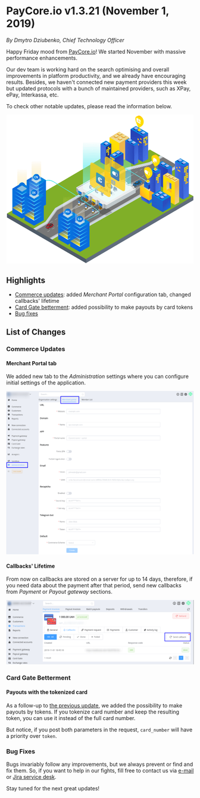 # **PayCore.io v1.3.21 (November 1, 2019)**

*By Dmytro Dziubenko, Chief Technology Officer*

Happy Friday mood from [PayCore.io](http://paycore.io/)! We started November with massive performance enhancements.

Our dev team is working hard on the search optimising and overall improvements in platform productivity, and we already have encouraging results. Besides, we haven't connected new payment providers this week but updated protocols with a bunch of maintained providers, such as XPay, ePay, Interkassa, etc.

To check other notable updates, please read the information below.

![providers](images/v1.3.21/Go-Global.png)

## Highlights

* [Commerce updates](#commerce-updates): added *Merchant Portal* configuration tab, changed callbacks' lifetime
* [Card Gate betterment](#card-gate-betterment): added possibility to make payouts by card tokens
* [Bug fixes](#bug-fixes)

## List of Changes

### Commerce Updates

#### Merchant Portal tab

We added new tab to the *Administration* settings where you can configure initial settings of the application.

![Merchant Portal](images/v1.3.21/create-merchant-portal.png)

#### Callbacks' Lifetime

From now on callbacks are stored on a server for up to 14 days, therefore, if you need data about the payment after that period, send new callbacks from *Payment* or *Payout gateway* sections.

![Callbacks](images/v1.3.21/callbacks.png)

### Card Gate Betterment

#### Payouts with the tokenized card

As a follow-up to [the previous update](/release-notes/v1.3.17/#card-data-tokenization), we added the possibility to make payouts by tokens. If you tokenize card number and keep the resulting token, you can use it instead of the full card number.

But notice, if you post both parameters in the request, `card_number` will have a priority over `token`.

### Bug Fixes

Bugs invariably follow any improvements, but we always prevent or find and fix them. So, if you want to help in our fights, fill free to contact us via [e-mail](mailto:support@paycore.io) or [Jira service desk](https://support.paycore.io).

Stay tuned for the next great updates!
